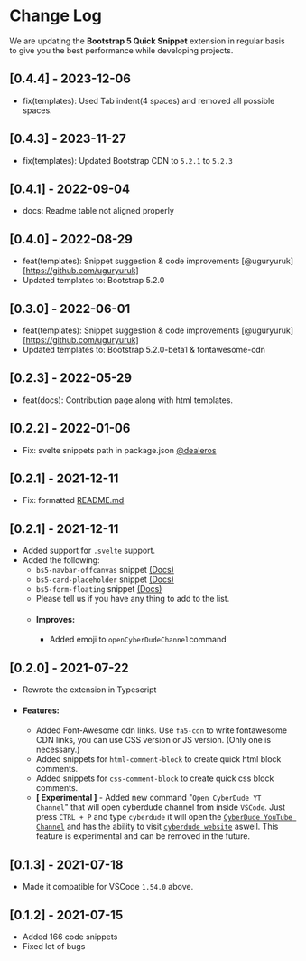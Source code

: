 # Change Log

We are updating the **Bootstrap 5 Quick Snippet** extension in regular basis to give you the best performance while developing projects.

## [0.4.4] - 2023-12-06

-   fix(templates): Used Tab indent(4 spaces) and removed all possible spaces.

## [0.4.3] - 2023-11-27

-   fix(templates): Updated Bootstrap CDN to `5.2.1` to `5.2.3`

## [0.4.1] - 2022-09-04

-   docs: Readme table not aligned properly

## [0.4.0] - 2022-08-29

-   feat(templates): Snippet suggestion & code improvements [@uguryuruk][https://github.com/uguryuruk]
-   Updated templates to: Bootstrap 5.2.0

## [0.3.0] - 2022-06-01

-   feat(templates): Snippet suggestion & code improvements [@uguryuruk][https://github.com/uguryuruk]
-   Updated templates to: Bootstrap 5.2.0-beta1 & fontawesome-cdn

## [0.2.3] - 2022-05-29

-   feat(docs): Contribution page along with html templates.

## [0.2.2] - 2022-01-06

-   Fix: svelte snippets path in package.json [@dealeros](https://github.com/dealeros)

## [0.2.1] - 2021-12-11

-   Fix: formatted [README.md](https://github.com/anburocky3/bootstrap5-snippets/blob/HEAD/README.md)

## [0.2.1] - 2021-12-11

-   Added support for `.svelte` support.
-   Added the following:
    -   `bs5-navbar-offcanvas` snippet [(Docs)](https://getbootstrap.com/docs/5.2/components/navbar/#offcanvas)
    -   `bs5-card-placeholder` snippet [(Docs)](https://getbootstrap.com/docs/5.2/components/placeholders/)
    -   `bs5-form-floating` snippet [(Docs)](https://getbootstrap.com/docs/5.2/forms/floating-labels/#example)
    -   Please tell us if you have any thing to add to the list.
    -   #### Improves:
        -   Added emoji to `openCyberDudeChannel`command

## [0.2.0] - 2021-07-22

-   Rewrote the extension in Typescript
-   #### Features:
    -   Added Font-Awesome cdn links. Use `fa5-cdn` to write fontawesome CDN links, you can use CSS version or JS version. (Only one is necessary.)
    -   Added snippets for `html-comment-block` to create quick html block comments.
    -   Added snippets for `css-comment-block` to create quick css block comments.
    -   **[ Experimental ]** - Added new command "`Open CyberDude YT Channel`" that will open cyberdude channel from inside `VSCode`. Just press `CTRL + P` and type `cyberdude` it will open the [`CyberDude YouTube Channel`](https://www.youtube.com/user/CyberDudeNetworks) and has the ability to visit [`cyberdude website`](https://cyberdudenetworks.com) aswell. This feature is experimental and can be removed in the future.

## [0.1.3] - 2021-07-18

-   Made it compatible for VSCode `1.54.0` above.

## [0.1.2] - 2021-07-15

-   Added 166 code snippets
-   Fixed lot of bugs
